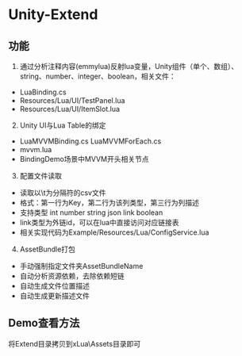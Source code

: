 
# Unity-Extend

## 功能

1. 通过分析注释内容(emmylua)反射lua变量，Unity组件（单个、数组）、string、number、integer、boolean，相关文件：

* LuaBinding.cs
* Resources/Lua/UI/TestPanel.lua
* Resources/Lua/UI/ItemSlot.lua

2. Unity UI与Lua Table的绑定

* LuaMVVMBinding.cs LuaMVVMForEach.cs
* mvvm.lua
* BindingDemo场景中MVVM开头相关节点

3. 配置文件读取

* 读取以\t为分隔符的csv文件
* 格式：第一行为Key，第二行为该列类型，第三行为列描述
* 支持类型 int number string json link boolean
* link类型为外链id，可以在lua中直接访问对应链接表
* 相关实现代码为Example/Resources/Lua/ConfigService.lua

4. AssetBundle打包
* 手动强制指定文件夹AssetBundleName
* 自动分析资源依赖，去除依赖短链
* 自动生成文件位置描述
* 自动生成更新描述文件

## Demo查看方法

将Extend目录拷贝到xLua\Assets目录即可
